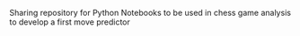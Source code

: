 Sharing repository for Python Notebooks to be used in chess game analysis to develop a first move predictor

